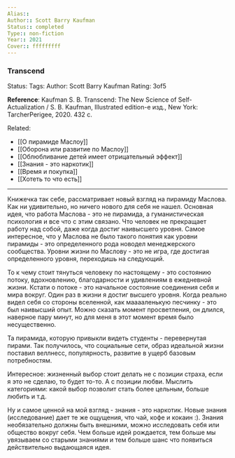 ```yaml
---
Alias:: 
Author:: Scott Barry Kaufman
Status:: completed
Type:: non-fiction
Year:: 2021
Cover:: fffffffff
---
```

### Transcend
Status: 
Tags: 
Author: Scott Barry Kaufman
Rating: 3of5

**Reference**: Kaufman S. B. Transcend: The New Science of Self-Actualization / S. B. Kaufman, Illustrated edition-е изд., New York: TarcherPerigee, 2020. 432 c.

Related: 
- [[О пирамиде Маслоу]]
- [[Оборона или развитие по Маслоу]]
- [[Облюбливание детей имеет отрицательный эффект]]
- [[Знания - это наркотик]]
- [[Время и покупка]]
- [[Хотеть то что есть]]

---

Книжечка так себе, рассматривает новый взгляд на пирамиду Маслова. Как ни удивительно, но ничего нового для себя не нашел. 
Основная идея, что работа Маслова - это не пирамида, а гуманистическая психология и все что с этим связано. Что человек не прекращает работу над собой, даже когда достиг наивысшего уровня. Самое интересное, что у Маслова не было такого понятия как уровни пирамиды - это определенного рода новодел менеджерского сообщества. Уровни жизни по Маслову - это не игра, где достигая определенного уровня, переходишь на следующий. 

То к чему стоит тянуться человеку по настоящему - это состоянию потоку, вдохновлению, благодарности и удивлениям в ежедневной жизни. Кстати о потоке - это начальное состояние соединения себя и мира вокруг. Один раз в жизни я достиг высшего уровня. Когда реально видел себя со стороны вселенной, как мааааленькую песчинку - это был наивысший опыт. Можно сказать момент просветления, он длился, наверное пару минут, но для меня в этот момент время было несущественно.

Та пирамида, которую привыкли видеть студенты - перевернутая пирами. Так получилось, что социальные сети, образ идеальной жизни поставил веллнесс, популярность, развитие в ущерб базовым потребностям. 

Интересное: жизненный выбор стоит делать не с позиции страха, если я это не сделаю, то будет то-то. А с позиции любви. Мыслить категориями: какой выбор позволит стать более цельным, больше любить и т.д.

Ну и самое ценной на мой взгляд - знания - это наркотик. Новые знания (исследование) дает те же ощущения, что чай, кофе и кокаин :). Знания необязательно должны быть внешними, можно исследовать себя или общество вокруг себя. 
Чем больше идей рождается, тем больше мы увязываем со старыми знаниями и тем больше шанс что появиться действительно выдающаяся идея.